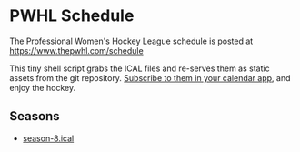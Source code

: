 # PWHL Schedule

The Professional Women's Hockey League schedule is posted at https://www.thepwhl.com/schedule

This tiny shell script grabs the ICAL files and re-serves them as static assets from the git repository.
[Subscribe to them in your calendar app](https://jamesdoc.com/blog/2024/webcal/), and enjoy the hockey.

## Seasons

 * [season-8.ical](https://github.com/ellieayla/pwhl-ical/raw/refs/heads/main/season-8.ical)
